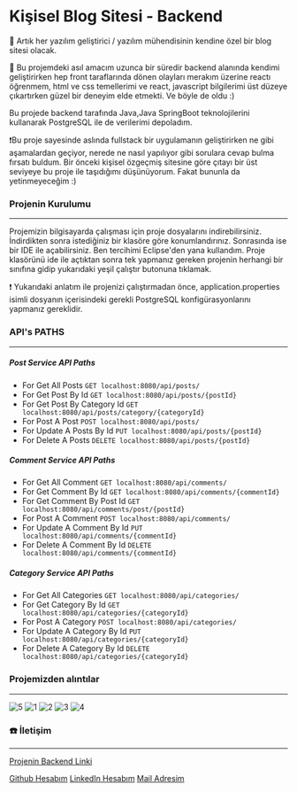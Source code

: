 # Kişisel Blog Sitesi - Backend
🎉 Artık her yazılım geliştirici / yazılım mühendisinin kendine özel bir blog sitesi olacak.

🎯 Bu projemdeki asıl amacım uzunca bir süredir backend alanında kendimi geliştirirken hep front taraflarında dönen olayları merakım üzerine reactı öğrenmem, html ve css temellerimi ve react, javascript bilgilerimi üst düzeye çıkartırken güzel bir deneyim elde etmekti. Ve böyle de oldu :)

Bu projede backend tarafında Java,Java SpringBoot teknolojilerini kullanarak PostgreSQL ile de verilerimi depoladım.

❗Bu proje sayesinde aslında fullstack bir uygulamanın geliştirirken ne gibi aşamalardan geçiyor, nerede ne nasıl yapılıyor gibi sorulara cevap bulma fırsatı buldum. Bir önceki kişisel özgeçmiş sitesine göre çıtayı bir üst seviyeye bu proje ile taşıdığımı düşünüyorum. Fakat bununla da yetinmeyeceğim :) 

### Projenin Kurulumu
---
Projemizin bilgisayarda çalışması için proje dosyalarını indirebilirsiniz. İndirdikten sonra istediğiniz bir klasöre göre konumlandırınız. Sonrasında ise bir IDE ile açabilirsiniz. Ben tercihimi Eclipse'den yana kullandım. Proje klasörünü ide ile açtıktan sonra tek yapmanız gereken projenin herhangi bir sınıfına gidip yukarıdaki yeşil çalıştır butonuna tıklamak.

❗ Yukarıdaki anlatım ile projenizi çalıştırmadan önce, application.properties isimli dosyanın içerisindeki gerekli PostgreSQL konfigürasyonlarını yapmanız gereklidir.

### API's PATHS
---

##### Post Service API Paths
- For Get All Posts `GET localhost:8080/api/posts/`
- For Get Post By Id `GET localhost:8080/api/posts/{postId}`
- For Get Post By Category Id `GET localhost:8080/api/posts/category/{categoryId}`
- For Post A Post `POST localhost:8080/api/posts/`
- For Update A Posts By Id `PUT localhost:8080/api/posts/{postId}`
- For Delete A Posts `DELETE localhost:8080/api/posts/{postId}`

##### Comment Service API Paths
- For Get All Comment `GET localhost:8080/api/comments/`
- For Get Comment By Id `GET localhost:8080/api/comments/{commentId}`
- For Get Comment By Post Id `GET localhost:8080/api/comments/post/{postId}`
- For Post A Comment `POST localhost:8080/api/comments/`
- For Update A Comment By Id `PUT localhost:8080/api/comments/{commentId}`
- For Delete A Comment By Id `DELETE localhost:8080/api/comments/{commentId}`

##### Category Service API Paths
- For Get All Categories `GET localhost:8080/api/categories/`
- For Get Category By Id `GET localhost:8080/api/categories/{categoryId}`
- For Post A Category `POST localhost:8080/api/categories/`
- For Update A Category By Id `PUT localhost:8080/api/categories/{categoryId}`
- For Delete A Category By Id `DELETE localhost:8080/api/categories/{categoryId}`

### Projemizden alıntılar
---
![5](https://user-images.githubusercontent.com/94143272/234065254-d5d7eb29-a660-42ed-affa-a283b1dfc597.png)
![1](https://user-images.githubusercontent.com/94143272/234065122-e88111c9-7841-4ab2-993c-35e780f349a6.png)
![2](https://user-images.githubusercontent.com/94143272/234065205-1a1ce487-2332-4f32-92dc-73bda0cf6abb.png)
![3](https://user-images.githubusercontent.com/94143272/234065237-c86ec5cf-8612-4070-9eb4-bcd3642a30bf.png)
![4](https://user-images.githubusercontent.com/94143272/234065247-d02826be-634a-4d59-98b0-6c8b9ce53207.png)



### ☎️ İletişim
---
[Projenin Backend Linki](https://github.com/DCanKayrak/Resume-Website)

[Github Hesabım](https://github.com/DCanKayrak)
[LinkedIn Hesabım](https://www.linkedin.com/in/danyal-can-kayrak/)
[Mail Adresim](dancankan@gmail.com)
